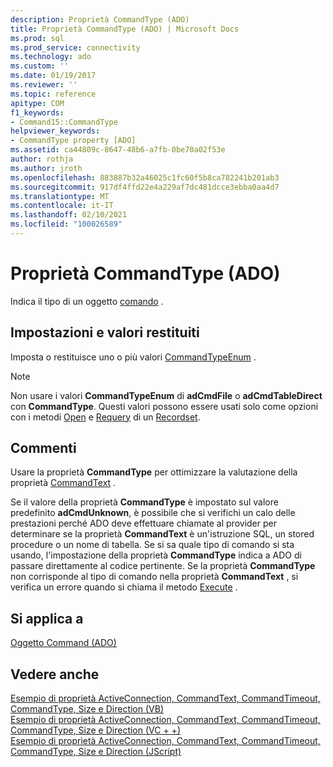 ```yaml
---
description: Proprietà CommandType (ADO)
title: Proprietà CommandType (ADO) | Microsoft Docs
ms.prod: sql
ms.prod_service: connectivity
ms.technology: ado
ms.custom: ''
ms.date: 01/19/2017
ms.reviewer: ''
ms.topic: reference
apitype: COM
f1_keywords:
- Command15::CommandType
helpviewer_keywords:
- CommandType property [ADO]
ms.assetid: ca44809c-8647-48b6-a7fb-0be70a02f53e
author: rothja
ms.author: jroth
ms.openlocfilehash: 883887b32a46025c1fc60f5b8ca782241b201ab3
ms.sourcegitcommit: 917df4ffd22e4a229af7dc481dcce3ebba0aa4d7
ms.translationtype: MT
ms.contentlocale: it-IT
ms.lasthandoff: 02/10/2021
ms.locfileid: "100026589"
---
```

# <a name="commandtype-property-ado"></a>Proprietà CommandType (ADO)
Indica il tipo di un oggetto [comando](./command-object-ado.md) .  
  
## <a name="settings-and-return-values"></a>Impostazioni e valori restituiti  
 Imposta o restituisce uno o più valori [CommandTypeEnum](./commandtypeenum.md) .  
  
> [!NOTE]
>  Non usare i valori **CommandTypeEnum** di **adCmdFile** o **adCmdTableDirect** con **CommandType**. Questi valori possono essere usati solo come opzioni con i metodi [Open](./open-method-ado-recordset.md) e [Requery](./requery-method.md) di un [Recordset](./recordset-object-ado.md).  
  
## <a name="remarks"></a>Commenti  
 Usare la proprietà **CommandType** per ottimizzare la valutazione della proprietà [CommandText](./commandtext-property-ado.md) .  
  
 Se il valore della proprietà **CommandType** è impostato sul valore predefinito **adCmdUnknown**, è possibile che si verifichi un calo delle prestazioni perché ADO deve effettuare chiamate al provider per determinare se la proprietà **CommandText** è un'istruzione SQL, un stored procedure o un nome di tabella. Se si sa quale tipo di comando si sta usando, l'impostazione della proprietà **CommandType** indica a ADO di passare direttamente al codice pertinente. Se la proprietà **CommandType** non corrisponde al tipo di comando nella proprietà **CommandText** , si verifica un errore quando si chiama il metodo [Execute](./execute-method-ado-command.md) .  
  
## <a name="applies-to"></a>Si applica a  
 [Oggetto Command (ADO)](./command-object-ado.md)  
  
## <a name="see-also"></a>Vedere anche  
 [Esempio di proprietà ActiveConnection, CommandText, CommandTimeout, CommandType, Size e Direction (VB)](./activeconnection-commandtext-commandtimeout-commandtype-size-example-vb.md)   
 [Esempio di proprietà ActiveConnection, CommandText, CommandTimeout, CommandType, Size e Direction (VC + +)](./activeconnection-commandtext-commandtimeout-commandtype-size-example-vc.md)   
 [Esempio di proprietà ActiveConnection, CommandText, CommandTimeout, CommandType, Size e Direction (JScript)](./activeconnection-commandtext-timeout-type-size-example-jscript.md)